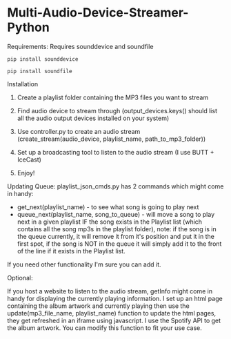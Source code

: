 # Multi-Audio-Device-Streamer-Python

Requirements:
Requires sounddevice and soundfile

`pip install sounddevice`

`pip install soundfile`

Installation
1. Create a playlist folder containing the MP3 files you want to stream

2. Find audio device to stream through (output_devices.keys() should list all the audio output devices installed on your system)

3. Use controller.py to create an audio stream (create_stream(audio_device, playlist_name, path_to_mp3_folder))

4. Set up a broadcasting tool to listen to the audio stream (I use BUTT + IceCast)

5. Enjoy!

Updating Queue:
playlist_json_cmds.py has 2 commands which might come in handy:
- get_next(playlist_name) - to see what song is going to play next
- queue_next(playlist_name, song_to_queue) - will move a song to play next in a given playlist IF the song exists in the Playlist list (which contains all the song mp3s in the playlist folder), note: if the song is in the queue currently, it will remove it from it's position and put it in the first spot, if the song is NOT in the queue it will simply add it to the front of the line if it exists in the Playlist list.

If you need other functionality I'm sure you can add it.

Optional:

If you host a website to listen to the audio stream, getInfo might come in handy for displaying the currently playing information.  I set up an html page containing the album artwork and currently playing then use the update(mp3_file_name, playlist_name) function to update the html pages, they get refreshed in an iframe using javascript.  I use the Spotify API to get the album artwork.  You can modify this function to fit your use case.
